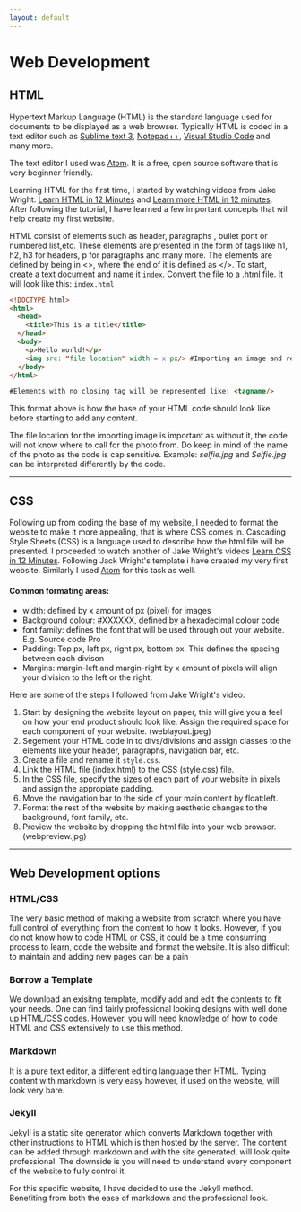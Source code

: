 ```yaml
---
layout: default
---
```


# Web Development
## HTML
Hypertext Markup Language (HTML) is the standard language used for documents to be displayed as a web browser. Typically HTML is coded in a text editor such as [Sublime text 3](https://www.sublimetext.com/3), [Notepad++](https://notepad-plus-plus.org/downloads/), [Visual Studio Code](https://code.visualstudio.com/) and many more.

The text editor I used was [Atom](https://atom.io/). It is a free, open source software that is very beginner friendly.

Learning HTML for the first time, I started by watching videos from Jake Wright. [Learn HTML in 12 Minutes](https://www.youtube.com/watch?v=bWPMSSsVdPk) and [Learn more HTML in 12 minutes](https://www.youtube.com/watch?v=KJ13lX20FqU). After following the tutorial, I have learned a few important concepts that will help create my first website.

HTML consist of elements such as header, paragraphs , bullet pont or numbered list,etc. These elements are presented in the form of tags like h1, h2, h3 for headers, p for paragraphs and many more. The elements are defined by being in <>, where the end of it is defined as </>. To start, create a text document and name it `index`. Convert the file to a .html file. It will look like this: `index.html`

```html
<!DOCTYPE html>
<html>
  <head>
    <title>This is a title</title>
  </head>
  <body>
    <p>Hello world!</p>
	<img src: "file location" width = x px/> #Importing an image and resizing it
  </body>
</html>

#Elements with no closing tag will be represented like: <tagname/>
```
This format above is how the base of your HTML code should look like before starting to add any content.

The file location for the importing image is important as without it, the code will not know where to call for the photo from. Do keep in mind of the name of the photo as the code is cap sensitive. Example: <em>selfie.jpg</em> and <em>Selfie.jpg</em> can be interpreted differently by the code.
* * *
## CSS
Following up from coding the base of my website, I needed to format the website to make it more appealing, that is where CSS comes in. Cascading Style Sheets (CSS) is a language used to describe how the html file will be presented. I proceeded to watch another of Jake Wright's videos [Learn CSS in 12 Minutes](https://www.youtube.com/watch?v=0afZj1G0BIE). Following Jack Wright's template i have created my very first website. Similarly I used [Atom](https://atom.io/) for this task as well.

#### Common formating areas:
- width: defined by x amount of px (pixel) for images
- Background colour: #XXXXXX, defined by a hexadecimal colour code
- font family: defines the font that will be used through out your website. E.g. Source code Pro
- Padding: Top px, left px, right px, bottom px. This defines the spacing between each divison
- Margins: margin-left and margin-right by x amount of pixels will align your division to the left or the right.


Here are some of the steps I followed from Jake Wright's video:
1. Start by designing the website layout on paper, this will give you a feel on how your end product should look like. Assign the required space for each component of your website.
(weblayout.jpeg)
2. Segement your HTML code in to divs/divisions and assign classes to the elements like your header, paragraphs, navigation bar, etc.
3. Create a file and rename it `style.css`.
4. Link the HTML file (index.html) to the CSS (style.css) file.
5. In the CSS file, specify the sizes of each part of your website in pixels and assign the appropiate padding.
6. Move the navigation bar to the side of your main content by float:left.
7. Format the rest of the website by making aesthetic changes to the background, font family, etc.
8. Preview the website by dropping the html file into your web browser.
(webpreview.jpg)
* * *
## Web Development options
### HTML/CSS
The very basic method of making a website from scratch where you have full control of everything from the content to how it looks. However, if you do not know how to code HTML or CSS, it could be a time consuming process to learn, code the website and format the website. It is also difficult to maintain and adding new pages can be a pain

### Borrow a Template
We download an exisitng template, modify add and edit the contents to fit your needs. One can find fairly professional looking designs with well done up HTML/CSS codes. However, you will need knowledge of how to code HTML and CSS extensively to use this method.

### Markdown
It is a pure text editor, a different editing language then HTML. Typing content with markdown is very easy however, if used on the website, will look very bare.

### Jekyll
Jekyll is a static site generator which converts Markdown together with other instructions to HTML which is then hosted by the server. The content can be added through markdown and with the site generated, will look quite professional. The downside is you will need to understand every component of the website to fully control it.

For this specific website, I have decided to use the Jekyll method. Benefiting from both the ease of markdown and the professional look.
